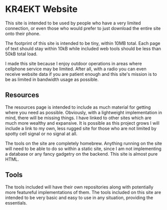 # KR4EKT Website

This site is intended to be used by people who have a very limited connection, or even those who would prefer to just download the entire site onto their phone.

The footprint of this site is intended to be tiny, within 10MB total. Each page of text should stay within 10kB while included web tools should be less than 50kB total load.

I made this site because I enjoy outdoor operations in areas where cellphone service may be limited. After all, with a radio you can even receive website data if you are patient enough and this site's mission is to be as limited in bandwidth usage as possible.

## Resources

The resources page is intended to include as much material for getting where you need as possible. Obviously, with a lightweight implementation in mind, there will be missing things. I have linked to other sites which are much more wealthy and expansive. It is possible as this project grows I will include a link to my own, less rugged site for those who are not limited by spotty cell signal or no signal at all.

The tools on the site are completely homebrew. Anything running on the site will need to be able to do so within a static site, since I am not implementing a database or any fancy gadgetry on the backend. This site is almost pure HTML.

## Tools

The tools included will have their own repositories along with potentially more featureful implementations of them. The tools included on this site are intended to be very basic and easy to use in any situation, providing the essentials.